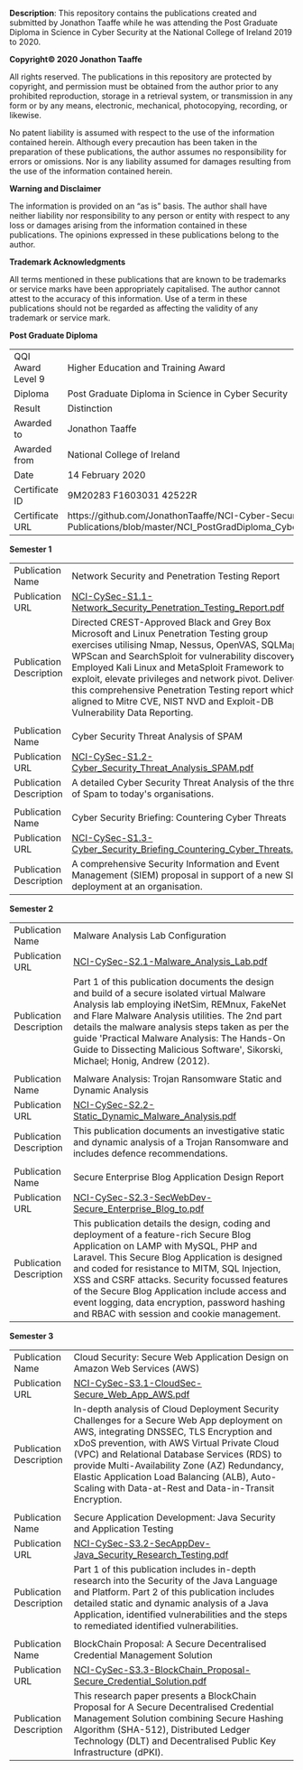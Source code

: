 <b>Description</b>: This repository contains the publications created and submitted by Jonathon Taaffe while he was attending the Post Graduate Diploma in Science in Cyber Security at the National College of Ireland 2019 to 2020.

<b>Copyright© 2020 Jonathon Taaffe</b>

All rights reserved. The publications in this repository are protected by copyright, and permission must be obtained from the author prior to any prohibited reproduction, storage in a retrieval system, or transmission in any form or by any means, electronic, mechanical, photocopying, recording, or likewise.

No patent liability is assumed with respect to the use of the information contained herein. Although every precaution has been taken in the preparation of these publications, the author assumes no responsibility for errors or omissions. Nor is any liability assumed for damages resulting from the use of the information contained herein.

<b>Warning and Disclaimer</b>

The information is provided on an “as is” basis. The author shall have neither liability nor responsibility to any person or entity with respect to any loss or damages arising from the information contained in these publications. The opinions expressed in these publications belong to the author.

<b>Trademark Acknowledgments</b>

All terms mentioned in these publications that are known to be trademarks or service marks have been appropriately capitalised. The author cannot attest to the accuracy of this information. Use of a term in these publications should not be regarded as affecting the validity of any trademark or service mark.

<b>Post Graduate Diploma</b>
<table style="width:100%">
  <tr>
    <td>QQI Award Level 9</td>
    <td>Higher Education and Training Award</td>
  </tr>
  <tr>
    <td>Diploma</td>
    <td>Post Graduate Diploma in Science in Cyber Security</td>
  </tr>
  <tr>
    <td>Result</td>
    <td>Distinction</td>
  </tr>
  <tr>
    <td>Awarded to</td>
    <td>Jonathon Taaffe</td>
  </tr>
  <tr>
    <td>Awarded from</td>
    <td>National College of Ireland</td>
  </tr>
  <tr>
    <td>Date</td>
    <td>14 February 2020</td>
  </tr>
  <tr>
    <td>Certificate ID</td>
    <td>9M20283 F1603031 42522R</td>
  </tr>
  <tr>
    <td>Certificate URL</td>
    <td>https://github.com/JonathonTaaffe/NCI-Cyber-Security-PGDip-Publications/blob/master/NCI_PostGradDiploma_CyberSecurity_2020_Jonathon_Taaffe.pdf</td>
  </tr>
</table>

<b>Semester 1</b>
<table style="width:100%">
  <tr>
    <td>Publication Name</td>
    <td>Network Security and Penetration Testing Report</td>
  </tr>
  <tr>
    <td>Publication URL</td>
    <td><a href="https://github.com/JonathonTaaffe/NCI-Cyber-Security-PGDip-Publications/blob/master/NCI-CySec-S1.1-Network_Security_Penetration_Testing_Report.pdf">NCI-CySec-S1.1-Network_Security_Penetration_Testing_Report.pdf</a></td>
  </tr>
  <tr>
    <td>Publication Description</td>
    <td>Directed CREST-Approved Black and Grey Box Microsoft and Linux Penetration Testing group exercises utilising Nmap, Nessus, OpenVAS, SQLMap, WPScan and SearchSploit for vulnerability discovery. Employed Kali Linux and MetaSploit Framework to exploit, elevate privileges and network pivot. Delivered this comprehensive Penetration Testing report which is aligned to Mitre CVE, NIST NVD and Exploit-DB Vulnerability Data Reporting.</td>
  </tr>
  <tr>
    <td></td>
  </tr>
  <tr>
    <td>Publication Name</td>
    <td>Cyber Security Threat Analysis of SPAM</td>
    </tr>
  <tr>
    <td>Publication URL</td>
    <td><a href="https://github.com/JonathonTaaffe/NCI-Cyber-Security-PGDip-Publications/blob/master/NCI-CySec-S1.2-Cyber_Security_Threat_Analysis_SPAM.pdf">NCI-CySec-S1.2-Cyber_Security_Threat_Analysis_SPAM.pdf</a></td>
  </tr>
  <tr>
    <td>Publication Description</td>
    <td>A detailed Cyber Security Threat Analysis of the threat of Spam to today's organisations.</td>
  </tr>
  <tr>
    <td></td>
  </tr>
  <tr>
    <td>Publication Name</td>
    <td>Cyber Security Briefing: Countering Cyber Threats</td>
    </tr>
  <tr>
    <td>Publication URL</td>
    <td><a href="https://github.com/JonathonTaaffe/NCI-Cyber-Security-PGDip-Publications/blob/master/NCI-CySec-S1.3-Cyber_Security_Briefing_Countering_Cyber_Threats.pdf">NCI-CySec-S1.3-Cyber_Security_Briefing_Countering_Cyber_Threats.pdf</a></td>
  </tr>
  <tr>
    <td>Publication Description</td>
    <td>A comprehensive Security Information and Event Management (SIEM) proposal in support of a new SIEM deployment at an organisation.</td>
  </tr>
</table>

<b>Semester 2</b>
<table style="width:100%">
   <tr>
    <td>Publication Name</td>
    <td>Malware Analysis Lab Configuration</td>
    </tr>
  <tr>
    <td>Publication URL</td>
    <td><a href="https://github.com/JonathonTaaffe/NCI-Cyber-Security-PGDip-Publications/blob/master/NCI-CySec-S2.1-Malware_Analysis_Lab.pdf">NCI-CySec-S2.1-Malware_Analysis_Lab.pdf</a></td>
  </tr>
  <tr>
    <td>Publication Description</td>
    <td>Part 1 of this publication documents the design and build of a secure isolated virtual Malware Analysis lab employing iNetSim, REMnux, FakeNet and Flare Malware Analysis utilities. The 2nd part details the malware analysis steps taken as per the guide 'Practical Malware Analysis: The Hands-On Guide to Dissecting Malicious Software', Sikorski, Michael; Honig, Andrew (2012).</td>
  </tr>
  <tr>
    <td></td>
  </tr>
  <tr>
    <td>Publication Name</td>
    <td>Malware Analysis: Trojan Ransomware Static and Dynamic Analysis</td>
    </tr>
  <tr>
    <td>Publication URL</td>
    <td><a href="https://github.com/JonathonTaaffe/NCI-Cyber-Security-PGDip-Publications/blob/master/NCI-CySec-S2.2-Static_Dynamic_Malware_Analysis.pdf">NCI-CySec-S2.2-Static_Dynamic_Malware_Analysis.pdf</a></td>
  </tr>
  <tr>
    <td>Publication Description</td>
    <td>This publication documents an investigative static and dynamic analysis of a Trojan Ransomware and includes defence recommendations.</td>
  </tr>
  <tr>
    <td></td>
  </tr>
  <tr>
    <td>Publication Name</td>
    <td>Secure Enterprise Blog Application Design Report</td>
    </tr>
  <tr>
    <td>Publication URL</td>
    <td><a href="https://github.com/JonathonTaaffe/NCI-Cyber-Security-PGDip-Publications/blob/master/NCI-CySec-S2.3-SecWebDev-Secure_Enterprise_Blog_to.pdf">NCI-CySec-S2.3-SecWebDev-Secure_Enterprise_Blog_to.pdf</a></td>
  </tr>
  <tr>
    <td>Publication Description</td>
    <td>This publication details the design, coding and deployment of a feature-rich Secure Blog Application on LAMP with MySQL, PHP and Laravel. This Secure Blog Application is designed and coded for resistance to MITM, SQL Injection, XSS and CSRF attacks. Security focussed features of the Secure Blog Application include access and event logging, data encryption, password hashing and RBAC with session and cookie management.</td>
  </tr>
</table>

<b>Semester 3</b>
<table style="width:100%">
  <tr>
    <td>Publication Name</td>
    <td>Cloud Security: Secure Web Application Design on Amazon Web Services (AWS)</td>
    </tr>
  <tr>
    <td>Publication URL</td>
    <td><a href="https://github.com/JonathonTaaffe/NCI-Cyber-Security-PGDip-Publications/blob/master/NCI-CySec-S3.1-CloudSec-Secure_Web_App_AWS.pdf">NCI-CySec-S3.1-CloudSec-Secure_Web_App_AWS.pdf
</a></td>
  </tr>
  <tr>
    <td>Publication Description</td>
    <td>In-depth analysis of Cloud Deployment Security Challenges for a Secure Web App deployment on AWS, integrating DNSSEC, TLS Encryption and xDoS prevention, with AWS Virtual Private Cloud (VPC) and Relational Database Services (RDS) to provide Multi-Availability Zone (AZ) Redundancy, Elastic Application Load Balancing (ALB), Auto-Scaling with Data-at-Rest and Data-in-Transit Encryption.</td>
  </tr>
  <tr>
    <td></td>
  </tr>
  <tr>
    <td>Publication Name</td>
    <td>Secure Application Development: Java Security and Application Testing</td>
    </tr>
  <tr>
    <td>Publication URL</td>
    <td><a href="https://github.com/JonathonTaaffe/NCI-Cyber-Security-PGDip-Publications/blob/master/NCI-CySec-S3.2-SecAppDev-Java_Security_Research_Testing.pdf">NCI-CySec-S3.2-SecAppDev-Java_Security_Research_Testing.pdf</a></td>
  </tr>
  <tr>
    <td>Publication Description</td>
    <td>Part 1 of this publication includes in-depth research into the Security of the Java Language and Platform. Part 2 of this publication includes detailed static and dynamic analysis of a Java Application, identified vulnerabilities and the steps to remediated identified vulnerabilities.</td>
  </tr>
  <tr>
    <td></td>
  </tr>
  <tr>
    <td>Publication Name</td>
    <td>BlockChain Proposal: A Secure Decentralised Credential Management Solution</td>
    </tr>
  <tr>
    <td>Publication URL</td>
    <td><a href="https://github.com/JonathonTaaffe/NCI-Cyber-Security-PGDip-Publications/blob/master/NCI-CySec-S3.3-BlockChain_Proposal-Secure_Credential_Solution.pdf">NCI-CySec-S3.3-BlockChain_Proposal-Secure_Credential_Solution.pdf</a></td>
  </tr>
  <tr>
    <td>Publication Description</td>
    <td>This research paper presents a BlockChain Proposal for A Secure Decentralised Credential Management Solution combining Secure Hashing Algorithm (SHA-512), Distributed Ledger Technology (DLT) and Decentralised Public Key Infrastructure (dPKI).</td>
  </tr>
</table>
